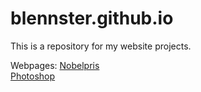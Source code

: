 # blennster.github.io

This is a repository for my website projects.  

Webpages:
<a href="/nobel/hem.html">Nobelpris</a>
<br>
<a href="/photoshop/Banner.html">Photoshop</a>
